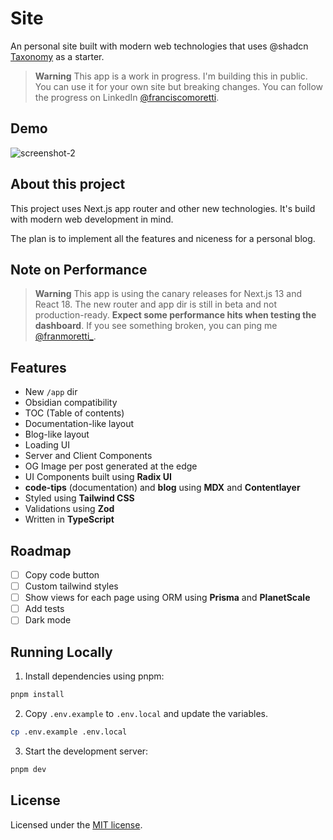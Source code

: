 # Site

An personal site built with modern web technologies that uses @shadcn [Taxonomy](https://github.com/shadcn/taxonomy) as a starter.

> **Warning**
> This app is a work in progress. I'm building this in public. You can use it for your own site but breaking changes.
> You can follow the progress on LinkedIn [@franciscomoretti](https://www.linkedin.com/in/franciscomoretti).

## Demo

![screenshot-2](https://user-images.githubusercontent.com/124599/198038921-2b16b18b-cb4d-44b1-bd1d-6419d4a8d92c.png)

## About this project

This project uses Next.js app router and other new technologies. It's build with modern web development in mind.

The plan is to implement all the features and niceness for a personal blog.

## Note on Performance

> **Warning**
> This app is using the canary releases for Next.js 13 and React 18. The new router and app dir is still in beta and not production-ready.
> **Expect some performance hits when testing the dashboard**.
> If you see something broken, you can ping me [@franmoretti\_](https://twitter.com/franmoretti_).

## Features

- New `/app` dir
- Obsidian compatibility
- TOC (Table of contents)
- Documentation-like layout
- Blog-like layout
- Loading UI
- Server and Client Components
- OG Image per post generated at the edge
- UI Components built using **Radix UI**
- **code-tips** (documentation) and **blog** using **MDX** and **Contentlayer**
- Styled using **Tailwind CSS**
- Validations using **Zod**
- Written in **TypeScript**

## Roadmap

- [ ] Copy code button
- [ ] Custom tailwind styles
- [ ] Show views for each page using ORM using **Prisma** and **PlanetScale**
- [ ] Add tests
- [ ] Dark mode

## Running Locally

1. Install dependencies using pnpm:

```sh
pnpm install
```

2. Copy `.env.example` to `.env.local` and update the variables.

```sh
cp .env.example .env.local
```

3. Start the development server:

```sh
pnpm dev
```

## License

Licensed under the [MIT license](https://github.com/franciscomoretti/site/blob/main/LICENSE.md).
